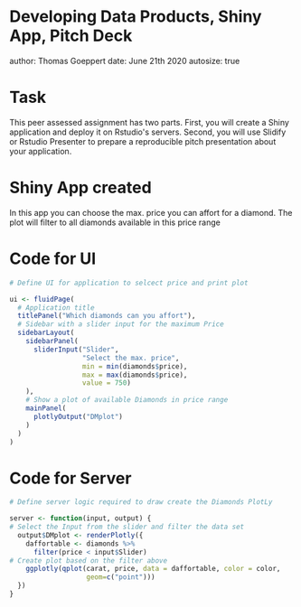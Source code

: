 Developing Data Products, Shiny App, Pitch Deck
========================================================
author: Thomas Goeppert
date: June 21th 2020
autosize: true


Task
========================================================

This peer assessed assignment has two parts. First, you will create a Shiny application and deploy it on Rstudio's servers. Second, you will use Slidify or Rstudio Presenter to prepare a reproducible pitch presentation about your application.


Shiny App created
========================================================

In this app you can choose the max. price you can affort for a diamond.
The plot will filter to all diamonds available in this price range

Code for UI
========================================================


```r
# Define UI for application to selcect price and print plot

ui <- fluidPage(
  # Application title
  titlePanel("Which diamonds can you affort"),
  # Sidebar with a slider input for the maximum Price
  sidebarLayout(
    sidebarPanel(
      sliderInput("Slider",
                  "Select the max. price",
                  min = min(diamonds$price),
                  max = max(diamonds$price),
                  value = 750)
    ),
    # Show a plot of available Diamonds in price range
    mainPanel(
      plotlyOutput("DMplot")
    )
  )
)
```

Code for Server
========================================================


```r
# Define server logic required to draw create the Diamonds PlotLy

server <- function(input, output) {
# Select the Input from the slider and filter the data set  
  output$DMplot <- renderPlotly({
    daffortable <- diamonds %>% 
      filter(price < input$Slider)
# Create plot based on the filter above
    ggplotly(qplot(carat, price, data = daffortable, color = color,
                   geom=c("point")))
  })
}
```

